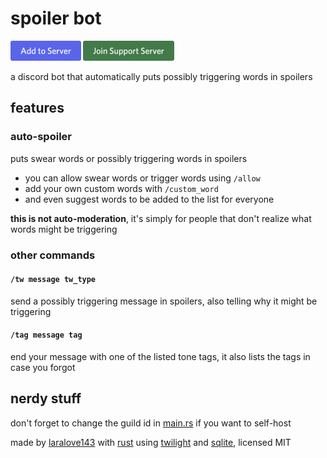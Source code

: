 # spoiler bot

[<img src="img/add_to_server_badge.png" height="32"/>]
[<img src="img/join_support_server_badge.png" height="32"/>]

[<img src="img/add_to_server_badge.png" height="32"/>]: https://discord.com/api/oauth2/authorize?client_id=955408072199766086&permissions=536880128&scope=applications.commands%20bot
[<img src="img/join_support_server_badge.png" height="32"/>]: https://discord.gg/6vAzfFj8xG

a discord bot that automatically puts possibly triggering words in spoilers

## features

### auto-spoiler

puts swear words or possibly triggering words in spoilers  

- you can allow swear words or trigger words using `/allow`
- add your own custom words with `/custom_word`
- and even suggest words to be added to the list for everyone

**this is not auto-moderation**, it's simply for people that don't realize what
words might be triggering

### other commands

#### `/tw message tw_type`

send a possibly triggering message in spoilers, also telling why it might be triggering

#### `/tag message tag`

end your message with one of the listed tone tags, it also lists the tags in
case you forgot

## nerdy stuff

don't forget to change the guild id in [main.rs](src/main.rs) if you want to self-host

made by [laralove143] with [rust] using [twilight] and [sqlite], licensed MIT

[laralove143]: https://github.com/laralove143
[rust]: https://www.rust-lang.org
[twilight]: https://github.com/twilight-rs/twilight
[sqlite]: https://sqlite.org
